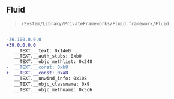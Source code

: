 ## Fluid

> `/System/Library/PrivateFrameworks/Fluid.framework/Fluid`

```diff

-36.100.0.0.0
+39.0.0.0.0
   __TEXT.__text: 0x14e0
   __TEXT.__auth_stubs: 0xb0
   __TEXT.__objc_methlist: 0x248
-  __TEXT.__const: 0xb8
+  __TEXT.__const: 0xa8
   __TEXT.__unwind_info: 0x108
   __TEXT.__objc_classname: 0x9
   __TEXT.__objc_methname: 0x5c6

```
